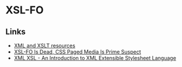 # XSL-FO

## Links

 * [XML and XSLT resources](https://skew.org/xml/links/)
 * [XSL-FO Is Dead, CSS Paged Media Is Prime Suspect](http://www.rockweb.co.uk/blog/2014/06/xsl-fo-is-dead,-css-paged-media-is-prime-suspect/)
 * [XML XSL - An Introduction to XML Extensible Stylesheet Language](http://www.xmlfiles.com/xsl/)
